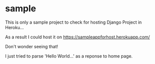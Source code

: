 # sample

This is only a sample project to check for hosting Django Project in Heroku...

As a result I could host it on https://sampleappforhost.herokuapp.com/ 

Don't wonder seeing that!

I just tried to parse 'Hello World...' as a reponse to home page.
